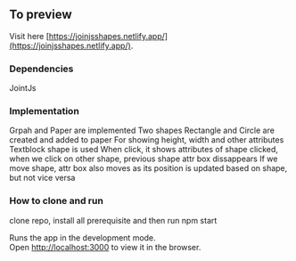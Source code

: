 ## To preview

 Visit here [https://joinjsshapes.netlify.app/](https://joinjsshapes.netlify.app/).

 ### Dependencies 

JointJs

### Implementation

Grpah and Paper are implemented
Two shapes Rectangle and Circle are created and added to paper
For showing height, width and other attributes Textblock shape is used
When click, it shows attributes of shape clicked, when we click on other shape, previous shape  attr box dissappears
If we move shape, attr box also moves as its position is updated based on shape, but not vice versa

### How to clone and run

clone repo, install all prerequisite and then run npm start

Runs the app in the development mode.\
Open [http://localhost:3000](http://localhost:3000) to view it in the browser.




